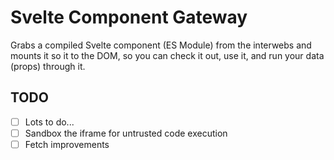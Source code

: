 # Svelte Component Gateway

Grabs a compiled Svelte component (ES Module) from the interwebs and mounts it so it to the DOM, so you can check it out, use it, and run your data (props) through it.

## TODO

- [ ] Lots to do...
- [ ] Sandbox the iframe for untrusted code execution
- [ ] Fetch improvements
